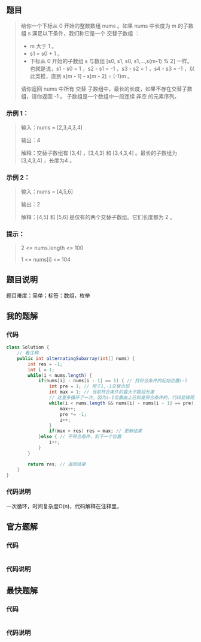 ## 题目
> 给你一个下标从 0 开始的整数数组 nums 。如果 nums 中长度为 m 的子数组 s 满足以下条件，我们称它是一个 交替子数组 ：
> + m 大于 1 。
> + s1 = s0 + 1 。
> + 下标从 0 开始的子数组 s 与数组 [s0, s1, s0, s1,...,s(m-1) % 2] 一样。也就是说，s1 - s0 = 1 ，s2 - s1 = -1 ，s3 - s2 = 1 ，s4 - s3 = -1 ，以此类推，直到 s[m - 1] - s[m - 2] = (-1)m 。
>
> 请你返回 nums 中所有 交替 子数组中，最长的长度，如果不存在交替子数组，请你返回 -1 。
> 子数组是一个数组中一段连续 非空 的元素序列。

### 示例 1：
> 输入：nums = [2,3,4,3,4]
> 
> 输出：4
> 
> 解释：交替子数组有 [3,4] ，[3,4,3] 和 [3,4,3,4] 。最长的子数组为 [3,4,3,4] ，长度为4 。

### 示例 2：
> 输入：nums = [4,5,6]
> 
> 输出：2
> 
> 解释：[4,5] 和 [5,6] 是仅有的两个交替子数组。它们长度都为 2 。

### 提示：
> 2 <= nums.length <= 100
> 
> 1 <= nums[i] <= 104

## 题目说明
题目难度：简单；标签：数组，枚举

## 我的题解
### 代码
```java
class Solution {
    // 看注释
    public int alternatingSubarray(int[] nums) {
        int res = -1;
        int i = 1;
        while(i < nums.length) {
            if(nums[i] - nums[i - 1] == 1) { // 找符合条件的起始位置i-1
                int pre = 1; // 用于1,-1交替出现
                int max = 1; // 当前符合条件的最大子数组长度
                // 这里多循环了一次，因为i-1位置由上已知是符合条件的，代码显得简洁些
                while(i < nums.length && nums[i] - nums[i - 1] == pre) {
                    max++;
                    pre *= -1;
                    i++;
                }
                if(max > res) res = max; // 更新结果
            }else { // 不符合条件，到下一个位置
                i++;
            }
        }

        return res; // 返回结果
    }
}
```

### 代码说明
一次循环，时间复杂度O(n)，代码解释在注释里，

## 官方题解
### 代码
```java

```

### 代码说明

## 最快题解
### 代码
```java

```

### 代码说明

